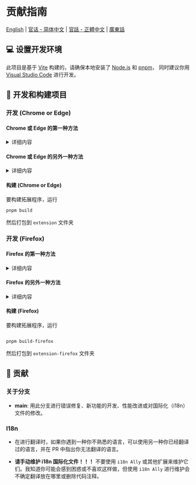 # 贡献指南

[English](CONTRIBUTING.md) | [官话 - 简体中文](CONTRIBUTING-cmn_CN.md) | [官話 - 正體中文](CONTRIBUTING-cmn_TW.md) | [廣東話](CONTRIBUTING-jyut.md)

## 💻 设置开发环境

此项目是基于 [Vite](https://vitejs.dev/) 构建的，请确保本地安装了 [Node.js](https://nodejs.org/) 和 [pnpm](https://pnpm.io/)，
同时建议你用 [Visual Studio Code](https://code.visualstudio.com/) 进行开发。

## 🔧 开发和构建项目

### 开发 (Chrome or Edge)

#### Chrome 或 Edge 的第一种方法

<details>
 <summary>详细内容</summary>

1. 运行 pnpm 命令

```bash
# 安装依赖
pnpm install

# 创建一个用于存储登录状态的扩展程序文件夹
mkdir web-ext-profile

# 运行项目
pnpm dev

# 打完这条指令之后，会自动打开一个新的 Chrome 窗口并打开 BiliBili 网站
pnpm start:chromium
```

2. 每次修改扩展程序，它都会重新加载，您可以通过刷新网页来查看更改

</details>

#### Chrome 或 Edge 的另外一种方法

<details>
 <summary>详细内容</summary>

1. 运行 pnpm 命令

  ```bash
  # 安装依赖
  pnpm install

  # 运行项目
  pnpm dev
  ```

2. 在地址栏输入 `chrome://extensions/` (Chrome), `edge://extensions/` (Edge) 并按回车

3. 打开 `开发者模式` 并点击 `加载已解压的拓展程序`

<img width="655" alt="Snipaste_2022-03-27_18-17-04" src="https://user-images.githubusercontent.com/33394391/160276882-13da0484-92c1-47dd-add8-7655c5c2bf1c.png">
<br/>
<img width="655" alt="image" src="https://user-images.githubusercontent.com/33394391/232246901-e3544c16-bde2-480d-b770-ca5242793963.png">

4. 在浏览器中加载生成的 `extension/` 文件夹

每次修改后，您需要单击 [Reload Extensions](https://chromewebstore.google.com/detail/extensions-reloader/fimgfedafeadlieiabdeeaodndnlbhid) 按钮并刷新页面以确保应用更改。

</details>

#### 构建 (Chrome or Edge)

要构建拓展程序，运行

```bash
pnpm build
```

然后打包到 `extension` 文件夹

### 开发 (Firefox)

#### Firefox 的第一种方法

<details>
 <summary>详细内容</summary>

1. 运行 pnpm 命令

```bash
# 安装依赖
pnpm install

# 创建一个用于存储登录状态的扩展程序文件夹
mkdir web-ext-profile

# 运行项目
pnpm dev

# 打完这条指令之后，会自动打开一个新的 Firefox 窗口并打开 BiliBili 网站
pnpm start:firefox
```

2. 每次修改扩展程序，它都会重新加载，您可以通过刷新网页来查看更改

</details>

#### Firefox 的另外一种方法

<details>
 <summary>详细内容</summary>

1. 运行 pnpm 命令

```bash
# 安装依赖
pnpm install

# 运行项目
pnpm dev-firefox
```

2. 在浏览器输入 `about:addons` 之后点击 `Extensions` 然后 `Debug Add-ons`

<img width="655" alt="image" src="https://github.com/hakadao/BewlyBewly/assets/33394391/7c49e4ca-2a87-4c56-bc00-3259d6eba128">

3. 在浏览器中加载生成的 `extension-firefox/` 文件夹

</details>

#### 构建 (Firefox)

要构建拓展程序，运行

```bash

pnpm build-firefox

```

然后打包到 `extension-firefox` 文件夹

## 🤝 贡献

### 关于分支

- **main**: 用此分支进行错误修复、新功能的开发、性能改进或对国际化（i18n）文件的修改。

### I18n

- 在进行翻译时，如果你遇到一种你不熟悉的语言，可以使用另一种你已经翻译过的语言，并在 PR 中指出你无法翻译的语言。

- **请手动维护 i18n 国际化文件！！！** 不要使用 `i18n Ally` 或其他扩展来维护它们。我知道你可能会感到困惑或不喜欢这样做，但使用 `i18n Ally` 进行维护会不确定翻译放在哪里或删除代码注释。
